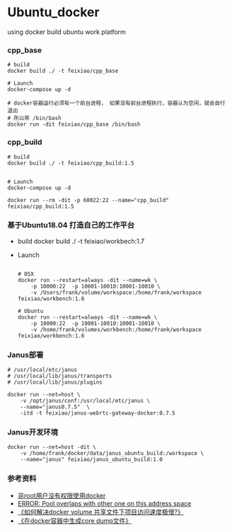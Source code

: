 # Ubuntu_docker
using docker build ubuntu work platform

### cpp_base

```shell
# build
docker build ./ -t feixiao/cpp_base

# Launch
docker-compose up -d

# docker容器运行必须有一个前台进程， 如果没有前台进程执行，容器认为空闲，就会自行退出
# 所以带 /bin/bash
docker run -dit feixiao/cpp_base /bin/bash
```

### cpp_build
```shell
# build
docker build ./ -t feixiao/cpp_build:1.5


# Launch
docker-compose up -d

docker run --rm -dit -p 60022:22 --name="cpp_build" feixiao/cpp_build:1.5

```


### 基于Ubuntu18.04 打造自己的工作平台
+ build
docker build ./ -t feixiao/workbech:1.7

+ Launch
    ```shell

    # OSX
    docker run --restart=always -dit --name=wk \
        -p 10000:22  -p 10001-10010:10001-10010 \
        -v /Users/frank/volume/workspace:/home/frank/workspace feixiao/workbench:1.6

    # Ubuntu
    docker run --restart=always -dit --name=wk \
        -p 10000:22  -p 10001-10010:10001-10010 \
        -v /home/frank/volumes/workbench:/home/frank/workspace feixiao/workbench:1.6    
    ```

### Janus部署
    # /usr/local/etc/janus
    # /usr/local/lib/janus/transports
    # /usr/local/lib/janus/plugins
    
    docker run --net=host \
        -v /opt/janus/conf:/usr/local/etc/janus \
        --name="janus0.7.5"  \
        -itd -t feixiao/janus-webrtc-gateway-docker:0.7.5

### Janus开发环境

    docker run --net=host -dit \
        -v /home/frank/docker/data/janus_ubuntu_build:/workspace \
        --name="janus" feixiao/janus_ubuntu_build:1.0


### 参考资料
+ [非root用户没有权限使用docker](https://blog.csdn.net/ken1583096683/article/details/82813111)
+ [ERROR: Pool overlaps with other one on this address space](http://zizhixiaoshe.com/article/21.html)
+ [《如何解决docker volume 共享文件下项目访问速度极慢?》](https://segmentfault.com/q/1010000011417846)
+ [《在docker容器中生成core dump文件》](https://blog.csdn.net/u013774469/article/details/82427546)